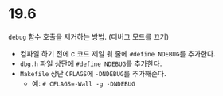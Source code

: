 # 19.6

`debug` 함수 호출을 제거하는 방법. (디버그 모드를 끄기)

- 컴파일 하기 전에 c 코드 제일 윗 줄에 `#define NDEBUG`를 추가한다.
- `dbg.h` 파일 상단에 `#define NDEBUG`를 추가한다.
- `Makefile` 상단 `CFLAGS`에 `-DNDEBUG`를 추가해준다.
    - 예: `# CFLAGS=-Wall -g -DNDEBUG`
